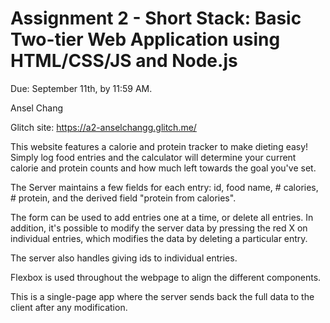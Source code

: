 Assignment 2 - Short Stack: Basic Two-tier Web Application using HTML/CSS/JS and Node.js  
===

Due: September 11th, by 11:59 AM.

Ansel Chang

Glitch site: https://a2-anselchangg.glitch.me/

This website features a calorie and protein tracker to make dieting easy! Simply log food entries and the calculator will determine your current calorie and protein counts and how much left towards the goal you've set.

The Server maintains a few fields for each entry: id, food name, # calories, # protein, and the derived field "protein from calories".

The form can be used to add entries one at a time, or delete all entries. In addition, it's possible to modify the server data by pressing the red X on individual entries, which modifies the data by deleting a particular entry.

The server also handles giving ids to individual entries.

Flexbox is used throughout the webpage to align the different components.

This is a single-page app where the server sends back the full data to the client after any modification.


